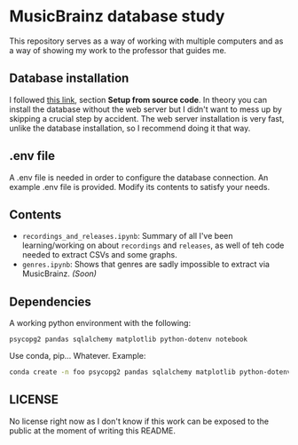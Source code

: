 # MusicBrainz database study

This repository serves as a way of working with multiple computers and as a way of showing my work to the professor that guides me.

## Database installation

I followed [this link](https://musicbrainz.org/doc/MusicBrainz_Server/Setup), section **Setup from source code**. In theory you can install the database without the web server but I didn't want to mess up by skipping a crucial step by accident. The web server installation is very fast, unlike the database installation, so I recommend doing it that way.

## .env file

A .env file is needed in order to configure the database connection. An example .env file is provided. Modify its contents to satisfy your needs.

## Contents

- `recordings_and_releases.ipynb`: Summary of all I've been learning/working on about `recordings` and `releases`, as well of teh code needed to extract CSVs and some graphs. 
- `genres.ipynb`: Shows that genres are sadly impossible to extract via MusicBrainz. *(Soon)*

## Dependencies

A working python environment with the following:

```
psycopg2 pandas sqlalchemy matplotlib python-dotenv notebook
```

Use conda, pip... Whatever. Example:

```bash
conda create -n foo psycopg2 pandas sqlalchemy matplotlib python-dotenv notebook
```

## LICENSE

No license right now as I don't know if this work can be exposed to the public at the moment of writing this README.


